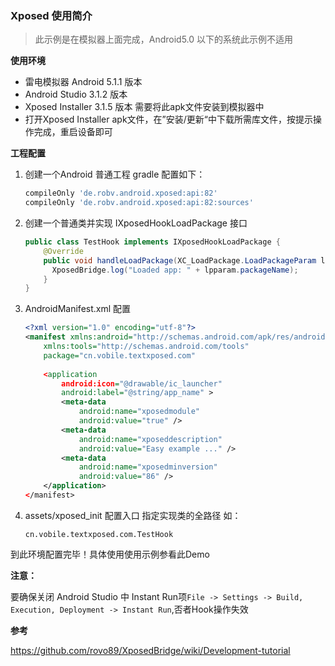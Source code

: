 ### Xposed 使用简介

> 此示例是在模拟器上面完成，Android5.0 以下的系统此示例不适用

**使用环境**

- 雷电模拟器 Android 5.1.1 版本
- Android Studio 3.1.2 版本
- Xposed Installer 3.1.5 版本   需要将此apk文件安装到模拟器中
- 打开Xposed Installer apk文件，在”安装/更新“中下载所需库文件，按提示操作完成，重启设备即可

**工程配置**

1. 创建一个Android 普通工程 gradle 配置如下：

   ```groovy
   compileOnly 'de.robv.android.xposed:api:82'
   compileOnly 'de.robv.android.xposed:api:82:sources'
   ```

2. 创建一个普通类并实现 IXposedHookLoadPackage 接口

   ```java
   public class TestHook implements IXposedHookLoadPackage {
       @Override
       public void handleLoadPackage(XC_LoadPackage.LoadPackageParam loadPackageParam) throws Throwable {
         XposedBridge.log("Loaded app: " + lpparam.packageName);
       }
   }
   ```

3. AndroidManifest.xml 配置

   ```xml
   <?xml version="1.0" encoding="utf-8"?>
   <manifest xmlns:android="http://schemas.android.com/apk/res/android"
       xmlns:tools="http://schemas.android.com/tools"      
       package="cn.vobile.textxposed.com"
             
       <application
           android:icon="@drawable/ic_launcher"
           android:label="@string/app_name" >
           <meta-data
               android:name="xposedmodule"
               android:value="true" />
           <meta-data
               android:name="xposeddescription"
               android:value="Easy example ..." />
           <meta-data
               android:name="xposedminversion"
               android:value="86" />
       </application>
   </manifest>
   ```

4. assets/xposed_init  配置入口 指定实现类的全路径 如：

   ```
   cn.vobile.textxposed.com.TestHook
   ```

到此环境配置完毕！具体使用使用示例参看此Demo

**注意：**

要确保关闭 Android Studio 中 Instant Run项`File -> Settings -> Build, Execution, Deployment -> Instant Run`,否者Hook操作失效

**参考**

https://github.com/rovo89/XposedBridge/wiki/Development-tutorial
